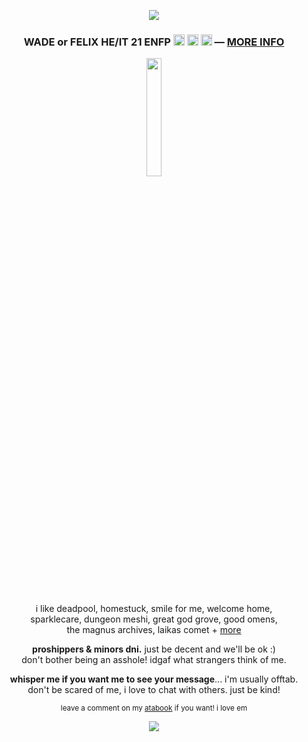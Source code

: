 <p align="center"><img src="https://files.catbox.moe/jqmqvx.png"></p>
<h3 p align="center">WADE or FELIX HE/IT 21 ENFP <img src="https://files.catbox.moe/lyogii.png" height="18px"> <img src="https://files.catbox.moe/od5klh.png" height="18px"> <img src="https://files.catbox.moe/ixdzy3.png" height="18px"> ― <a href="https://funny.straw.page/">MORE INFO</a></h3>
<p align="center"><img src="https://files.catbox.moe/rpminf.png" width="22%"></p>
<p align="center">
i like deadpool, homestuck, smile for me, welcome home, 
<br>sparklecare, dungeon meshi, great god grove, good omens,
<br>the magnus archives, laikas comet + <a href="https://rentry.co/-spiderman">more</a>
<br>
</p>
<p align="center">
<b>proshippers & minors dni.</b> just be decent and we'll be ok :)
<br>don't bother being an asshole! idgaf what strangers think of me.</p>
<p align="center"><b>whisper me if you want me to see your message</b>... i'm usually offtab.
<br>don't be scared of me, i love to chat with others. just be kind!</p>
<p align="center"><sub>leave a comment on my <a href="https://deadpool.atabook.org/">atabook</a> if you want! i love em</sub></p>
<p align="center"><img src="https://files.catbox.moe/mpyncu.png"></p>
